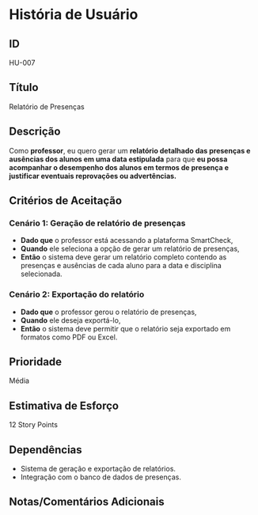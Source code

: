 # História de Usuário

## **ID**

HU-007

## **Título**

Relatório de Presenças

## **Descrição**  

Como **professor**, eu quero gerar um **relatório detalhado das presenças e ausências dos alunos em uma data estipulada** para que **eu possa acompanhar o desempenho dos alunos em termos de presença e justificar eventuais reprovações ou advertências.**

## **Critérios de Aceitação**

### Cenário 1: Geração de relatório de presenças

- **Dado que** o professor está acessando a plataforma SmartCheck,  
- **Quando** ele seleciona a opção de gerar um relatório de presenças,
- **Então** o sistema deve gerar um relatório completo contendo as presenças e ausências de cada aluno para a data e disciplina selecionada.

### Cenário 2: Exportação do relatório

- **Dado que** o professor gerou o relatório de presenças,
- **Quando** ele deseja exportá-lo,
- **Então** o sistema deve permitir que o relatório seja exportado em formatos como PDF ou Excel.

## **Prioridade**  

Média

## **Estimativa de Esforço**  

12 Story Points

## **Dependências**  

- Sistema de geração e exportação de relatórios.
- Integração com o banco de dados de presenças.

## **Notas/Comentários Adicionais**  
